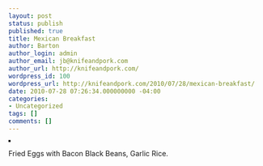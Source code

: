 ```yaml
---
layout: post
status: publish
published: true
title: Mexican Breakfast
author: Barton
author_login: admin
author_email: jb@knifeandpork.com
author_url: http://knifeandpork.com/
wordpress_id: 100
wordpress_url: http://knifeandpork.com/2010/07/28/mexican-breakfast/
date: 2010-07-28 07:26:34.000000000 -04:00
categories:
- Uncategorized
tags: []
comments: []
---
```

<p><a href="http://www.flickr.com/photos/phy5ics/4838051130/" title="photo sharing"><img src="http://farm5.static.flickr.com/4129/4838051130_051ac4e55b.jpg" style="border: solid 2px #000000;" alt="" /></a>
</p>
<p>
Fried Eggs with Bacon Black Beans, Garlic Rice.
</p>
